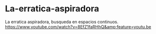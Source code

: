 # La-erratica-aspiradora
La erratica aspiradora, busqueda en espacios continuos. https://www.youtube.com/watch?v=8EfZ1faRHhQ&amp;feature=youtu.be
